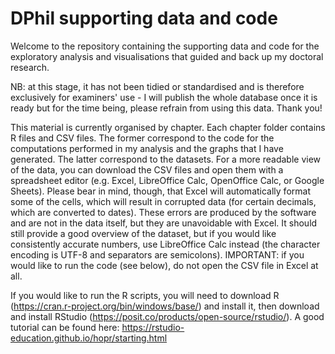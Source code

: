 # DPhil supporting data and code
Welcome to the repository containing the supporting data and code for the exploratory analysis and visualisations that guided and back up my doctoral research. 

NB: at this stage, it has not been tidied or standardised and is therefore exclusively for examiners' use - I will publish the whole database once it is ready but for the time being, please refrain from using this data.
Thank you!

This material is currently organised by chapter. Each chapter folder contains R files and CSV files. The former correspond to the code for the computations performed in my analysis and the graphs that I have generated. The latter correspond to the datasets. For a more readable view of the data, you can download the CSV files and open them with a spreadsheet editor (e.g. Excel, LibreOffice Calc, OpenOffice Calc, or Google Sheets). Please bear in mind, though, that Excel will automatically format some of the cells, which will result in corrupted data (for certain decimals, which are converted to dates). These errors are produced by the software and are not in the data itself, but they are unavoidable with Excel. It should still provide a good overview of the dataset, but if you would like consistently accurate numbers, use LibreOffice Calc instead (the character encoding is UTF-8 and separators are semicolons). IMPORTANT: if you would like to run the code (see below), do not open the CSV file in Excel at all.

If you would like to run the R scripts, you will need to download R (https://cran.r-project.org/bin/windows/base/) and install it, then download and install RStudio (https://posit.co/products/open-source/rstudio/). A good tutorial can be found here: https://rstudio-education.github.io/hopr/starting.html
